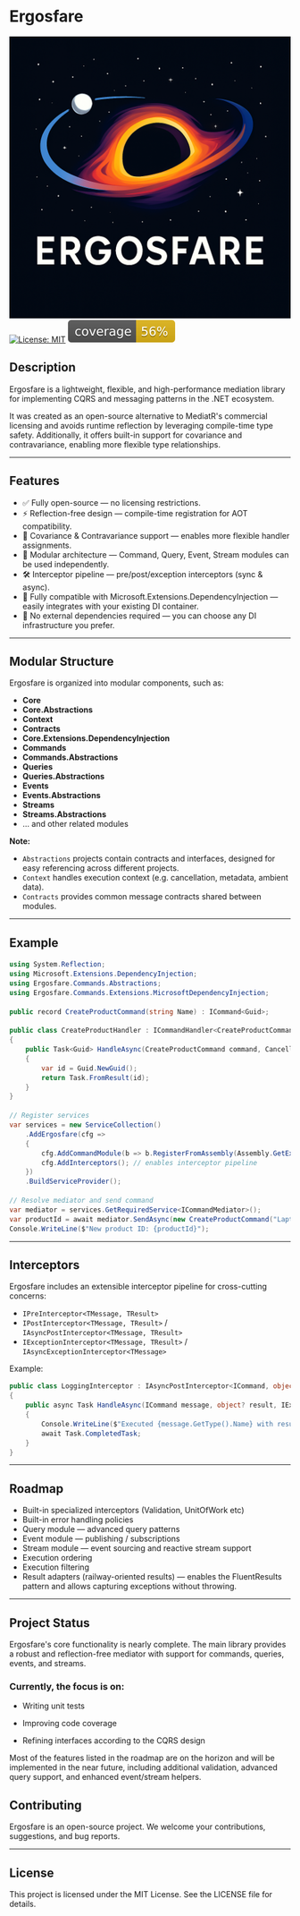 
# Ergosfare
![7101c7df-6cac-4b25-994a-60e2adbdc546.png](7101c7df-6cac-4b25-994a-60e2adbdc546.png)
[![License: MIT](https://img.shields.io/badge/License-MIT-blue.svg)](LICENSE)
[![coveragebadge](./.badges/main/coverage.svg)](./coverage/coverage.covertura.xml)
## Description

Ergosfare is a lightweight, flexible, and high-performance mediation library for implementing CQRS and messaging patterns in the .NET ecosystem.

It was created as an open-source alternative to MediatR's commercial licensing and avoids runtime reflection by leveraging compile-time type safety.
Additionally, it offers built-in support for covariance and contravariance, enabling more flexible type relationships.

---

## Features

* ✅ Fully open-source — no licensing restrictions.
* ⚡ Reflection-free design — compile-time registration for AOT compatibility.
* 🔄 Covariance & Contravariance support — enables more flexible handler assignments.
* 🧩 Modular architecture — Command, Query, Event, Stream modules can be used independently.
* 🛠 Interceptor pipeline — pre/post/exception interceptors (sync & async).
* 🔗 Fully compatible with Microsoft.Extensions.DependencyInjection — easily integrates with your existing DI container.
* 🔗 No external dependencies required — you can choose any DI infrastructure you prefer.

---

## Modular Structure

Ergosfare is organized into modular components, such as:

* **Core**
* **Core.Abstractions**
* **Context**
* **Contracts**
* **Core.Extensions.DependencyInjection**
* **Commands**
* **Commands.Abstractions**
* **Queries**
* **Queries.Abstractions**
* **Events**
* **Events.Abstractions**
* **Streams**
* **Streams.Abstractions**
* … and other related modules

**Note:**

* `Abstractions` projects contain contracts and interfaces, designed for easy referencing across different projects.
* `Context` handles execution context (e.g. cancellation, metadata, ambient data).
* `Contracts` provides common message contracts shared between modules.

---

## Example

```csharp
using System.Reflection;
using Microsoft.Extensions.DependencyInjection;
using Ergosfare.Commands.Abstractions;
using Ergosfare.Commands.Extensions.MicrosoftDependencyInjection;

public record CreateProductCommand(string Name) : ICommand<Guid>;

public class CreateProductHandler : ICommandHandler<CreateProductCommand, Guid>
{
    public Task<Guid> HandleAsync(CreateProductCommand command, CancellationToken cancellationToken = default)
    {
        var id = Guid.NewGuid();
        return Task.FromResult(id);
    }
}

// Register services
var services = new ServiceCollection()
    .AddErgosfare(cfg =>
    {
        cfg.AddCommandModule(b => b.RegisterFromAssembly(Assembly.GetExecutingAssembly()));
        cfg.AddInterceptors(); // enables interceptor pipeline
    })
    .BuildServiceProvider();

// Resolve mediator and send command
var mediator = services.GetRequiredService<ICommandMediator>();
var productId = await mediator.SendAsync(new CreateProductCommand("Laptop"));
Console.WriteLine($"New product ID: {productId}");
```

---

## Interceptors

Ergosfare includes an extensible interceptor pipeline for cross-cutting concerns:

* `IPreInterceptor<TMessage, TResult>`
* `IPostInterceptor<TMessage, TResult>` / `IAsyncPostInterceptor<TMessage, TResult>`
* `IExceptionInterceptor<TMessage, TResult>` / `IAsyncExceptionInterceptor<TMessage>`

Example:

```csharp
public class LoggingInterceptor : IAsyncPostInterceptor<ICommand, object>
{
    public async Task HandleAsync(ICommand message, object? result, IExecutionContext context, CancellationToken ct)
    {
        Console.WriteLine($"Executed {message.GetType().Name} with result {result}");
        await Task.CompletedTask;
    }
}
```

---

## Roadmap

* Built-in specialized interceptors (Validation, UnitOfWork etc)
* Built-in error handling policies
* Query module — advanced query patterns
* Event module — publishing / subscriptions
* Stream module — event sourcing and reactive stream support
* Execution ordering
* Execution filtering
* Result adapters (railway-oriented results) — enables the FluentResults pattern and allows capturing exceptions without throwing.
---
## Project Status

Ergosfare's core functionality is nearly complete. The main library provides a robust and reflection-free mediator with support for commands, queries, events, and streams.

### Currently, the focus is on:

- Writing unit tests

- Improving code coverage

- Refining interfaces according to the CQRS design

Most of the features listed in the roadmap are on the horizon and will be implemented in the near future, including additional validation, advanced query support, and enhanced event/stream helpers.
## Contributing

Ergosfare is an open-source project.
We welcome your contributions, suggestions, and bug reports.

---

## License

This project is licensed under the MIT License.
See the LICENSE file for details.
